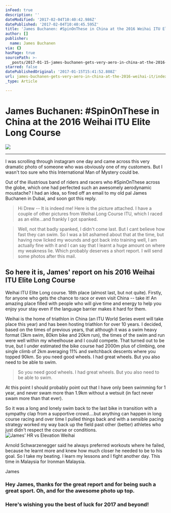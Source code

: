 ```yaml
---
inFeed: true
description: ''
dateModified: '2017-02-04T10:40:42.986Z'
datePublished: '2017-02-04T10:40:45.595Z'
title: 'James Buchanen: #SpinOnThese in China at the 2016 Weihai ITU Elite Long Course'
author: []
publisher:
  name: James Buchanen
via: {}
hasPage: true
sourcePath: >-
  _posts/2017-01-15-james-buchanen-gets-very-aero-in-china-at-the-2016-weihai-it.md
starred: false
datePublishedOriginal: '2017-01-15T15:41:52.808Z'
url: james-buchanen-gets-very-aero-in-china-at-the-2016-weihai-it/index.html
_type: Article

---
```

# James Buchanen: \#SpinOnThese in China at the 2016 Weihai ITU Elite Long Course
![](https://s3-us-west-2.amazonaws.com/the-grid-img/p/87842a571e6a0645406fcbb639a12e9f4edae8cb.jpg)

---

I was scrolling through instagram one day and came across this very dramatic photo of someone who was obviously one of my customers. But I wasn't too sure who this International Man of Mystery could be.

Out of the illustrious band of riders and racers who \#SpinOnThese across the globe, which one had perfected such an awesomely aerodynamic moustache? I had an idea, so fired off an email to my old pal James Buchanen in Dubai, and soon got this reply.

> Hi Drew -- It is indeed me! Here is the picture attached. I have a couple of other pictures from Weihai Long Course ITU, which I raced as an elite...and frankly I got spanked.
> 

> Well, not that badly spanked, I didn't come last. But I cant believe how fast they can swim. So I was a bit ashamed about that at the time, but having now licked my wounds and got back into training well, I am actually fine with it and I can say that I learnt a huge amount on where my weakness lie. Which probably deserves a short report. I will send some photos after this mail.

## So here it is, James' report on his 2016 Weihai ITU Elite Long Course

Weihai ITU Elite Long course. 18th place (almost last, but not quite). Firstly, for anyone who gets the chance to race or even visit China -- take it! An amazing place filled with people who will give time and energy to help you enjoy your stay even if the language barrier makes it hard for them.

Weihai is the home of triathlon in China (an ITU World Series event will take place this year) and has been hosting triathlon for over 10 years. I decided, based on the times of previous years, that although it was a swim heavy format (3km swim, 80km bike and 20km run), the times of the swim and run were well within my wheelhouse and I could compete. That turned out to be true, but I under estimated the bike course had 2000m plus of climbing, one single climb of 2km averaging 11% and switchback descents where you topped 90km. So you need good wheels. I had great wheels. But you also need to be able to swim.

> So you need good wheels. I had great wheels. But you also need to be able to swim.

At this point I should probably point out that I have only been swimming for 1 year, and never swam more than 1.9km without a wetsuit (in fact never swam more than that ever).

So it was a long and lonely swim back to the last bike in transition with a sympathy clap from a supportive crowd....but anything can happen in long course racing and over time I pulled things back and with a sensible pacing strategy worked my way back up the field past other (better) athletes who just didn't respect the course or conditions.
![James' HR vs Elevation Weihai](https://the-grid-user-content.s3-us-west-2.amazonaws.com/46e072b6-1855-4145-b973-2433370f5e68.jpg)

Arnold Schwarzenegger said he always preferred workouts where he failed, because he learnt more and knew how much closer he needed to be to his goal. So I take my beating. I learn my lessons and I fight another day. This time in Malaysia for Ironman Malaysia.

James

### Hey James, thanks for the great report and for being such a great sport. Oh, and for the awesome photo up top.

### Here's wishing you the best of luck for 2017 and beyond!